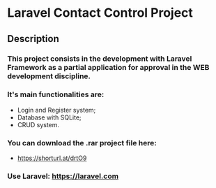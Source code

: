 # Laravel Contact Control Project

## Description

### This project consists in the development with Laravel Framework as a partial application for approval in the WEB development discipline.
### It's main functionalities are:

- Login and Register system;
- Database with SQLite;
- CRUD system.

### You can download the .rar project file here:

- https://shorturl.at/drtO9

### Use Laravel: https://laravel.com
